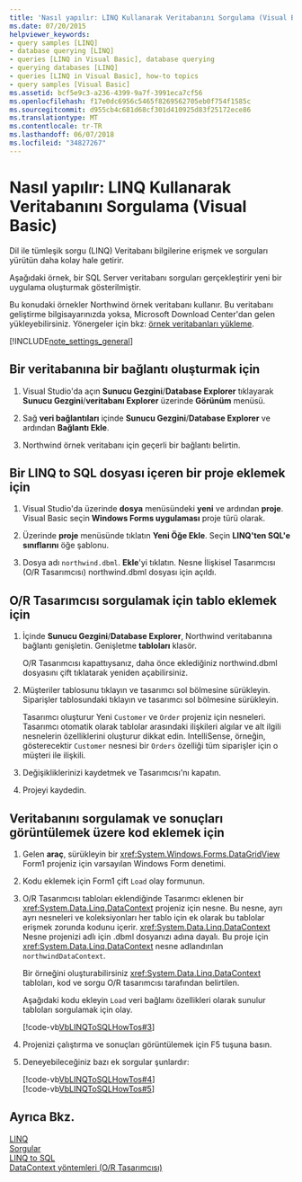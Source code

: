 ```yaml
---
title: 'Nasıl yapılır: LINQ Kullanarak Veritabanını Sorgulama (Visual Basic)'
ms.date: 07/20/2015
helpviewer_keywords:
- query samples [LINQ]
- database querying [LINQ]
- queries [LINQ in Visual Basic], database querying
- querying databases [LINQ]
- queries [LINQ in Visual Basic], how-to topics
- query samples [Visual Basic]
ms.assetid: bcf5e9c3-a236-4399-9a7f-3991eca7cf56
ms.openlocfilehash: f17e0dc6956c5465f8269562705eb0f754f1585c
ms.sourcegitcommit: d955cb4c681d68cf301d410925d83f25172ece86
ms.translationtype: MT
ms.contentlocale: tr-TR
ms.lasthandoff: 06/07/2018
ms.locfileid: "34827267"
---
```

# <a name="how-to-query-a-database-by-using-linq-visual-basic"></a>Nasıl yapılır: LINQ Kullanarak Veritabanını Sorgulama (Visual Basic)
Dil ile tümleşik sorgu (LINQ) Veritabanı bilgilerine erişmek ve sorguları yürütün daha kolay hale getirir.  
  
 Aşağıdaki örnek, bir SQL Server veritabanı sorguları gerçekleştirir yeni bir uygulama oluşturmak gösterilmiştir.  
  
 Bu konudaki örnekler Northwind örnek veritabanı kullanır. Bu veritabanı geliştirme bilgisayarınızda yoksa, Microsoft Download Center'dan gelen yükleyebilirsiniz. Yönergeler için bkz: [örnek veritabanları yükleme](../../../../framework/data/adonet/sql/linq/downloading-sample-databases.md).  
  
[!INCLUDE[note_settings_general](~/includes/note-settings-general-md.md)]  
  
## <a name="to-create-a-connection-to-a-database"></a>Bir veritabanına bir bağlantı oluşturmak için  
  
1.  Visual Studio'da açın **Sunucu Gezgini**/**Database Explorer** tıklayarak **Sunucu Gezgini**/**veritabanı Explorer** üzerinde **Görünüm** menüsü.  
  
2.  Sağ **veri bağlantıları** içinde **Sunucu Gezgini**/**Database Explorer** ve ardından **Bağlantı Ekle**.  
  
3.  Northwind örnek veritabanı için geçerli bir bağlantı belirtin.  
  
## <a name="to-add-a-project-that-contains-a-linq-to-sql-file"></a>Bir LINQ to SQL dosyası içeren bir proje eklemek için  
  
1.  Visual Studio'da üzerinde **dosya** menüsündeki **yeni** ve ardından **proje**. Visual Basic seçin **Windows Forms uygulaması** proje türü olarak.  
  
2.  Üzerinde **proje** menüsünde tıklatın **Yeni Öğe Ekle**. Seçin **LINQ'ten SQL'e sınıflarını** öğe şablonu.  
  
3.  Dosya adı `northwind.dbml`. **Ekle**'yi tıklatın. Nesne İlişkisel Tasarımcısı (O/R Tasarımcısı) northwind.dbml dosyası için açıldı.  
  
## <a name="to-add-tables-to-query-to-the-or-designer"></a>O/R Tasarımcısı sorgulamak için tablo eklemek için  
  
1.  İçinde **Sunucu Gezgini**/**Database Explorer**, Northwind veritabanına bağlantı genişletin. Genişletme **tabloları** klasör.  
  
     O/R Tasarımcısı kapattıysanız, daha önce eklediğiniz northwind.dbml dosyasını çift tıklatarak yeniden açabilirsiniz.  
  
2.  Müşteriler tablosunu tıklayın ve tasarımcı sol bölmesine sürükleyin. Siparişler tablosundaki tıklayın ve tasarımcı sol bölmesine sürükleyin.  
  
     Tasarımcı oluşturur Yeni `Customer` ve `Order` projeniz için nesneleri. Tasarımcı otomatik olarak tablolar arasındaki ilişkileri algılar ve alt ilgili nesnelerin özelliklerini oluşturur dikkat edin. IntelliSense, örneğin, gösterecektir `Customer` nesnesi bir `Orders` özelliği tüm siparişler için o müşteri ile ilişkili.  
  
3.  Değişikliklerinizi kaydetmek ve Tasarımcısı'nı kapatın.  
  
4.  Projeyi kaydedin.  
  
## <a name="to-add-code-to-query-the-database-and-display-the-results"></a>Veritabanını sorgulamak ve sonuçları görüntülemek üzere kod eklemek için  
  
1.  Gelen **araç**, sürükleyin bir <xref:System.Windows.Forms.DataGridView> Form1 projeniz için varsayılan Windows Form denetimi.  
  
2.  Kodu eklemek için Form1 çift `Load` olay formunun.  
  
3.  O/R Tasarımcısı tabloları eklendiğinde Tasarımcı eklenen bir <xref:System.Data.Linq.DataContext> projeniz için nesne. Bu nesne, ayrı ayrı nesneleri ve koleksiyonları her tablo için ek olarak bu tablolar erişmek zorunda kodunu içerir. <xref:System.Data.Linq.DataContext> Nesne projenizi adlı için .dbml dosyanızı adına dayalı. Bu proje için <xref:System.Data.Linq.DataContext> nesne adlandırılan `northwindDataContext`.  
  
     Bir örneğini oluşturabilirsiniz <xref:System.Data.Linq.DataContext> tabloları, kod ve sorgu O/R tasarımcısı tarafından belirtilen.  
  
     Aşağıdaki kodu ekleyin `Load` veri bağlamı özellikleri olarak sunulur tabloları sorgulamak için olay.  
  
     [!code-vb[VbLINQToSQLHowTos#3](../../../../visual-basic/programming-guide/language-features/linq/codesnippet/VisualBasic/how-to-query-a-database-by-using-linq_1.vb)]  
  
4.  Projenizi çalıştırma ve sonuçları görüntülemek için F5 tuşuna basın.  
  
5.  Deneyebileceğiniz bazı ek sorgular şunlardır:  
  
     [!code-vb[VbLINQToSQLHowTos#4](../../../../visual-basic/programming-guide/language-features/linq/codesnippet/VisualBasic/how-to-query-a-database-by-using-linq_2.vb)]  
    [!code-vb[VbLINQToSQLHowTos#5](../../../../visual-basic/programming-guide/language-features/linq/codesnippet/VisualBasic/how-to-query-a-database-by-using-linq_3.vb)]  
  
## <a name="see-also"></a>Ayrıca Bkz.  
 [LINQ](../../../../visual-basic/programming-guide/language-features/linq/index.md)  
 [Sorgular](../../../../visual-basic/language-reference/queries/queries.md)  
 [LINQ to SQL](../../../../framework/data/adonet/sql/linq/index.md)  
 [DataContext yöntemleri (O/R Tasarımcısı)](/visualstudio/data-tools/datacontext-methods-o-r-designer)

